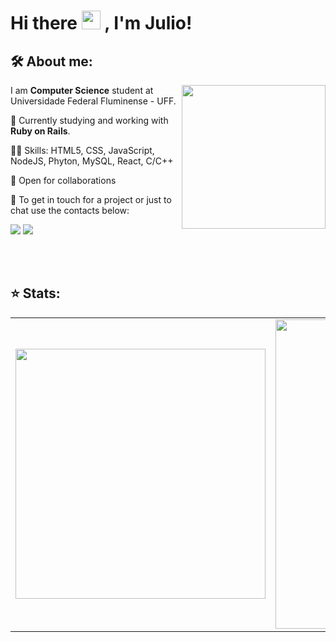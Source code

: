 # Hi there <img src="https://emojis.slackmojis.com/emojis/images/1570211625/6611/wave-animated.gif?1570211625" width="30"/> , I'm Julio!

## 🛠  About me:

<img align='right' src="https://media.giphy.com/media/M9gbBd9nbDrOTu1Mqx/giphy.gif" width="230"> 

<p align="left"> 
  I am <strong>Computer Science</strong> student at Universidade Federal Fluminense - UFF.
</p>
<p align="left"> 
  📖 Currently studying and working with <strong>Ruby on Rails</strong>.
</p>
<p align="left"> 
  🧑‍💻 Skills: HTML5, CSS, JavaScript, NodeJS, Phyton, MySQL, React, C/C++
</p>
<p aling="left">
  🤝 Open for collaborations
</p>
<p aling="left">
  💬 To get in touch for a project or just to chat use the contacts below:
</p>

<p align="left">
  <a href="mailto:julio_souza@id.uff.br" alt="Gmail">
  <img src="https://img.shields.io/badge/-Gmail-FF0000?style=for-the-badge&labelColor=FF0000&logo=gmail&logoColor=white&link=julio_souza@id.uff.br" /></a>

  <a href="https://www.linkedin.com/in/juliocarvalhos" alt="Linkedin">
  <img src="https://img.shields.io/badge/-Linkedin-0e76a8?style=for-the-badge&logo=Linkedin&logoColor=white&link=https://www.linkedin.com/in/juliocarvalhos" /></a>

 
</p>  

<br>
<br>

## ⭐ Stats:
<center>
<table>
  <tr>
      <td><img width="400px" align="center" src="https://github-readme-stats.vercel.app/api/top-langs/?username=juliocarvalhos&theme=dark&layout=compact" /></td>
      <td><img width="495px" align="center" src="https://github-readme-stats.vercel.app/api?username=juliocarvalhos&theme=dark&show_icons=true?count_private=true" /></td>
  </tr>   
</table>
</center>
